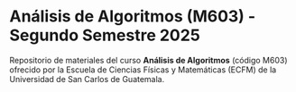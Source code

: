 # Análisis de Algoritmos (M603) - Segundo Semestre 2025

Repositorio de materiales del curso **Análisis de Algoritmos** (código M603) ofrecido por la Escuela de Ciencias Físicas y Matemáticas (ECFM) de la Universidad de San Carlos de Guatemala.

